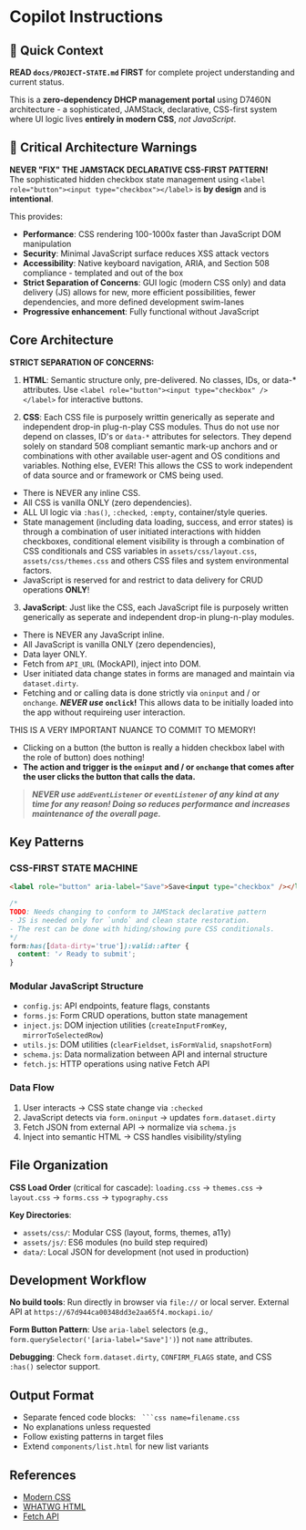 # Copilot Instructions

## 🎯 Quick Context

**READ `docs/PROJECT-STATE.md` FIRST** for complete project understanding and
current status.

This is a **zero-dependency DHCP management portal** using D7460N architecture -
a sophisticated, JAMStack, declarative, CSS-first system where UI logic lives **entirely in modern CSS**, _not
JavaScript_.

## 🚨 Critical Architecture Warnings

**NEVER "FIX" THE JAMSTACK DECLARATIVE CSS-FIRST PATTERN!**<br>
The sophisticated hidden checkbox state management using `<label role="button"><input type="checkbox"></label>` is **by design** and is
**intentional**. 

This provides:

- **Performance**: CSS rendering 100-1000x faster than JavaScript DOM manipulation
- **Security**: Minimal JavaScript surface reduces XSS attack vectors
- **Accessibility**: Native keyboard navigation, ARIA, and Section 508 compliance - templated and out of the box
- **Strict Separation of Concerns**:  GUI logic (modern CSS only) and data delivery (JS) allows for new, more efficient possibilities, fewer dependencies, and more defined development swim-lanes
- **Progressive enhancement**: Fully functional without JavaScript

## Core Architecture

**STRICT SEPARATION OF CONCERNS:**

1. **HTML**: Semantic structure only, pre-delivered. No classes, IDs, or data-\*
   attributes. Use `<label role="button"><input type="checkbox" /></label>` for
   interactive buttons.

2. **CSS**: Each CSS file is purposely writtin generically as seperate and independent drop-in plug-n-play CSS modules. Thus do not use nor depend on classes, ID's or `data-*` attributes for selectors. They depend solely on standard 508 compliant semantic mark-up anchors and or combinations with other available user-agent and OS conditions and variables. Nothing else, EVER! This allows the CSS to work independent of data source and or framework or CMS being used.
  - There is NEVER any inline CSS.
  - All CSS is vanilla ONLY (zero dependencies).
  - ALL UI logic via `:has()`, `:checked`, `:empty`, container/style queries.
  - State management (including data loading, success, and error states) is through a combination of user initiated interactions with hidden checkboxes, conditional element visibility is through a combination of CSS conditionals and CSS variables in `assets/css/layout.css`, `assets/css/themes.css` and others CSS files and system environmental factors.
  - JavaScript is reserved for and restrict to data delivery for CRUD operations **ONLY**!

3. **JavaScript**: Just like the CSS, each JavaScript file is purposely written generically as seperate and independent drop-in plung-n-play modules.
  - There is NEVER any JavaScript inline.
  - All JavaScript is vanilla ONLY (zero dependencies),
  - Data layer ONLY.
  - Fetch from `API_URL` (MockAPI), inject into DOM.
  - User initiated data change states in forms are managed and maintain  via `dataset.dirty`.
  - Fetching and or calling data is done strictly via `oninput` and / or `onchange`. _**NEVER use**_ **`onclick`!** This allows data to be initially loaded into the app without requireing user interaction.

THIS IS A VERY IMPORTANT NUANCE TO COMMIT TO MEMORY!
  - Clicking on a button (the button is really a hidden checkbox label with the role of button) does nothing!
  - **The action and trigger is the `oninput` and / or `onchange` that comes after the user clicks the button that calls the data.**

> _**NEVER use `addEventListener` or `eventListener` of any kind at any time for any reason!
> Doing so reduces performance and increases maintenance of the overall page.**_


## Key Patterns

### CSS-FIRST STATE MACHINE

```html
<label role="button" aria-label="Save">Save<input type="checkbox" /></label>
```

```css
/*
TODO: Needs changing to conform to JAMStack declarative pattern
- JS is needed only for `undo` and clean state restoration. 
- The rest can be done with hiding/showing pure CSS conditionals.
*/
form:has([data-dirty='true']):valid::after {
  content: '✓ Ready to submit';
}
```

### Modular JavaScript Structure

- `config.js`: API endpoints, feature flags, constants
- `forms.js`: Form CRUD operations, button state management
- `inject.js`: DOM injection utilities (`createInputFromKey`,
  `mirrorToSelectedRow`)
- `utils.js`: DOM utilities (`clearFieldset`, `isFormValid`, `snapshotForm`)
- `schema.js`: Data normalization between API and internal structure
- `fetch.js`: HTTP operations using native Fetch API

### Data Flow

1. User interacts → CSS state change via `:checked`
2. JavaScript detects via `form.oninput` → updates `form.dataset.dirty`
3. Fetch JSON from external API → normalize via `schema.js`
4. Inject into semantic HTML → CSS handles visibility/styling

## File Organization

**CSS Load Order** (critical for cascade): `loading.css` → `themes.css` →
`layout.css` → `forms.css` → `typography.css`

**Key Directories**:

- `assets/css/`: Modular CSS (layout, forms, themes, a11y)
- `assets/js/`: ES6 modules (no build step required)
- `data/`: Local JSON for development (not used in production)

## Development Workflow

**No build tools**: Run directly in browser via `file://` or local server.
External API at `https://67d944ca00348dd3e2aa65f4.mockapi.io/`

**Form Button Pattern**: Use `aria-label` selectors (e.g.,
`form.querySelector('[aria-label="Save"]')`) not `name` attributes.

**Debugging**: Check `form.dataset.dirty`, `CONFIRM_FLAGS` state, and CSS
`:has()` selector support.

## Output Format

- Separate fenced code blocks: ` ```css name=filename.css`
- No explanations unless requested
- Follow existing patterns in target files
- Extend `components/list.html` for new list variants

## References

- [Modern CSS](https://developer.mozilla.org/en-US/docs/Web/CSS)
- [WHATWG HTML](https://html.spec.whatwg.org/)
- [Fetch API](https://developer.mozilla.org/en-US/docs/Web/API/Fetch_API)
